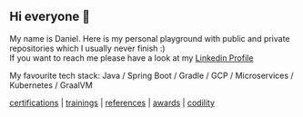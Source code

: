 ## Hi everyone 👋

My name is Daniel. Here is my personal playground with public and private repositories which I usually never finish :)  
If you want to reach me please have a look at my [Linkedin Profile](https://www.linkedin.com/in/danielmroczka)

My favourite tech stack: Java / Spring Boot / Gradle / GCP / Microservices / Kubernetes / GraalVM

[certifications](certifications/CERTIFICATIONS.md) | [trainings](trainings/TRAININGS.md) | [references](references/REFERENCES.md) | [awards](awards/AWARDS.md) | [codility](codility/CODILITY.md) 